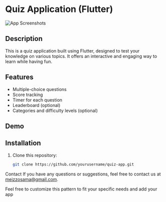 # Quiz Application (Flutter)

![App Screenshots](/screenshots.png)

## Description

This is a quiz application built using Flutter, designed to test your knowledge on various topics. It offers an interactive and engaging way to learn while having fun.

## Features

- Multiple-choice questions
- Score tracking
- Timer for each question
- Leaderboard (optional)
- Categories and difficulty levels (optional)

## Demo


## Installation

1. Clone this repository:

   ```bash
   git clone https://github.com/yourusername/quiz-app.git

Contact
If you have any questions or suggestions, feel free to contact us at meizzosama@gmail.com.

Feel free to customize this pattern to fit your specific needs and add your app
